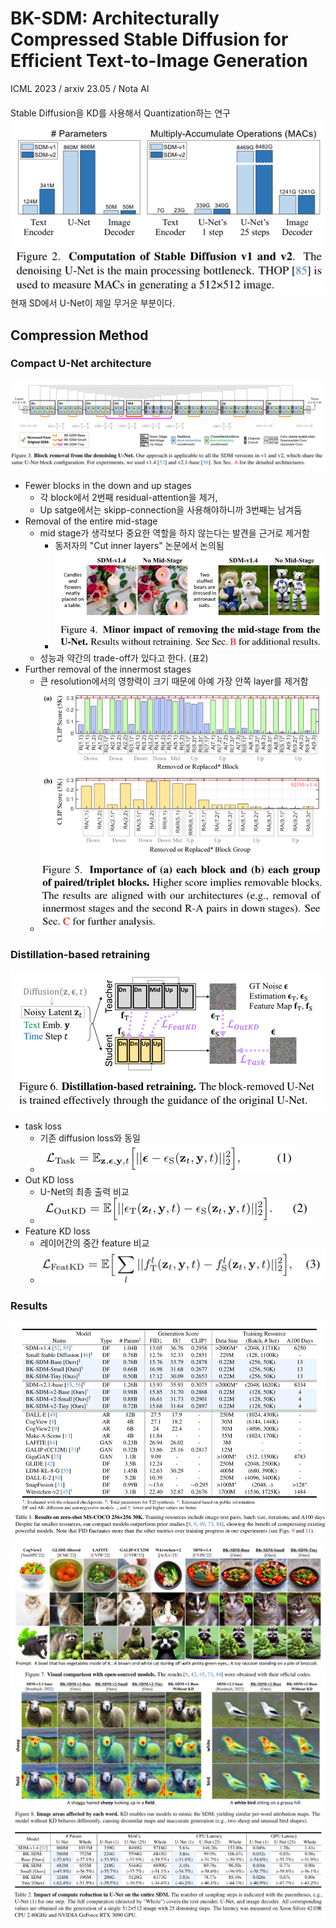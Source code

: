 BK-SDM: Architecturally Compressed Stable Diffusion for Efficient Text-to-Image Generation
====
ICML 2023 / arxiv 23.05 / Nota AI
####
Stable Diffusion을 KD를 사용해서 Quantization하는 연구  
![img.png](img.png)  
현재 SD에서 U-Net이 제일 무거운 부분이다.
                     
####
## Compression Method
### Compact U-Net architecture  
![img_1.png](img_1.png)  
* Fewer blocks in the down and up stages  
  * 각 block에서 2번째 residual-attention을 제거,
  * Up satge에서는 skipp-connection을 사용해야하니까 3번째는 남겨둠
* Removal of the entire mid-stage
  * mid stage가 생각보다 중요한 역할을 하지 않는다는 발견을 근거로 제거함
    * 동저자의 "Cut inner layers" 논문에서 논의됨  
    * ![img_2.png](img_2.png)
  * 성능과 약간의 trade-off가 있다고 한다. (표2)
* Further removal of the innermost stages
  * 큰 resolution에서의 영향력이 크기 때문에 아예 가장 안쪽 layer를 제거함
  * ![img_3.png](img_3.png)

### Distillation-based retraining
![img_4.png](img_4.png)
* task loss
  * 기존 diffusion loss와 동일 
  * ![img_5.png](img_5.png)
* Out KD loss
  * U-Net의 최종 출력 비교
  * ![img_6.png](img_6.png)
* Feature KD loss
  * 레이어간의 중간 feature 비교
  * ![img_7.png](img_7.png)

### Results
![img_8.png](img_8.png)
![img_9.png](img_9.png)
![img_10.png](img_10.png)
![img_11.png](img_11.png)
